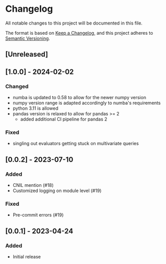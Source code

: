 # Changelog

All notable changes to this project will be documented in this file.

The format is based on [Keep a Changelog](https://keepachangelog.com/en/1.0.0/),
and this project adheres to [Semantic Versioning](https://semver.org/spec/v2.0.0.html).

## [Unreleased]

## [1.0.0] - 2024-02-02

### Changed

- numba is updated to 0.58 to allow for the newer numpy version
- numpy version range is adapted accordingly to numba's requirements
- python 3.11 is allowed
- pandas version is relaxed to allow for pandas >= 2
  * added additional CI pipeline for pandas 2

### Fixed

- singling out evaluators getting stuck on multivariate queries

## [0.0.2] - 2023-07-10

### Added

- CNIL mention (#18)
- Customized logging on module level (#19)

### Fixed

- Pre-commit errors (#19)


## [0.0.1] - 2023-04-24

### Added

- Initial release
